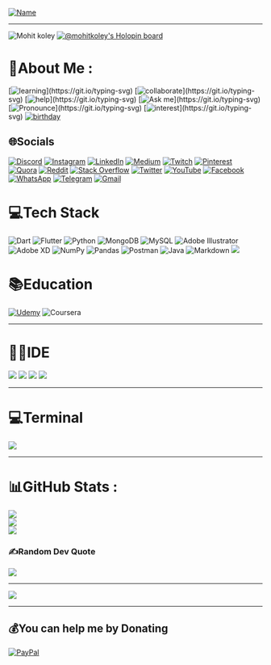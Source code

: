 <!--- ## Hola , I'm  **[![Mohit](https://img.shields.io/badge/Mohit-Koley-blue?style=for-the-badge)](https://github.com/Mohitkoley) 👋** -->
<!-- ![flutter](https://user-images.githubusercontent.com/59443901/170211366-92965ad6-a8b4-4e86-bbe5-c09b3aceef04.gif) -->  

<!-- <p align="center"><img src="https://user-images.githubusercontent.com/59443901/170211366-92965ad6-a8b4-4e86-bbe5-c09b3aceef04.gif" width="1000" height="350"/></p> -->

[![Name](https://user-images.githubusercontent.com/59443901/170635861-1720423b-9580-4127-9b9f-5592c3cc4ca7.jpeg)](https://github.com/Mohitkoley)

<!-- [![Mohit](https://img.shields.io/badge/Mohit-Koley-blue?style=for-the-badge)](https://github.com/Mohitkoley) -->
  

 

<!--<p align="left"> <img src="https://komarev.com/ghpvc/?username=Mohitkoley&label=Views&color=blueviolet&style=flat" alt="Mohitkoley" /> </p> -->

_ _ _
![](https://img.shields.io/static/v1?label=&message=Also%20Known%20as%20Rockey%20!&color=blue "Mohit koley")
[![@mohitkoley's Holopin board](https://holopin.io/api/user/board?user=mohitkoley)](https://holopin.io/@mohitkoley)

# 💫About Me :
[![learning](https://readme-typing-svg.herokuapp.com?font=poppins&duration=4500&color=0DC1D1&background=0c6d75&width=480&lines=%F0%9F%8C%B1+Currently+learning+flutter+and+big+data.)](https://git.io/typing-svg)  
[![collaborate](https://readme-typing-svg.herokuapp.com?font=poppins&duration=4500&color=AF47E9&background=27213E&width=430&lines=%F0%9F%91%AF%E2%80%8D%E2%99%82%EF%B8%8F+I'm+looking+to+collaborate+with+GDSC.)](https://git.io/typing-svg)    
[![help](https://readme-typing-svg.herokuapp.com?font=poppins&size=22&duration=4500&color=AF47E9&background=27213E&width=850&height=70&lines=%F0%9F%A4%94+I'm+looking+help+for+flutter+learning+by+any+flutter+Expert+Developer.)](https://git.io/typing-svg)    
[![Ask me](https://readme-typing-svg.herokuapp.com?font=poppins&size=22&duration=4500&color=AF47E9&background=27213E&width=280&height=35&lines=%F0%9F%92%AC+Ask+me+about+flutter.)](https://git.io/typing-svg)    
[![Pronounce](https://readme-typing-svg.herokuapp.com?font=poppins&size=22&duration=4500&color=AF47E9&background=27213E&width=280&height=35&lines=%F0%9F%98%83+Pronounce+he%2Fhis.)](https://git.io/typing-svg)    
[![interest](https://readme-typing-svg.herokuapp.com?font=poppins&size=22&duration=4500&color=AF47E9&background=27213E&center=true&width=620&height=70&lines=%E2%9A%A1+Fun+fact+%3A+I+listen+songs+when+I+am+not+coding.)](https://git.io/typing-svg)    
[![birthday](https://readme-typing-svg.herokuapp.com?font=poppins&duration=4500&color=AF47E9&background=27213E&width=200&height=35&lines=%F0%9F%8E%82+22%2F11%2F2000+)](https://git.io/typing-svg)   








## 🌐Socials
[![Discord](https://img.shields.io/badge/Discord-%237289DA.svg?logo=discord&logoColor=white)](https://discord.gg/p6EMKrhw) [![Instagram](https://img.shields.io/badge/Instagram-%23E4405F.svg?logo=Instagram&logoColor=white)](https://instagram.com/rockysingh2211) [![LinkedIn](https://img.shields.io/badge/LinkedIn-%230077B5.svg?logo=linkedin&logoColor=white)](https://linkedin.com/in/mohitkoley2211) [![Medium](https://img.shields.io/badge/Medium-12100E?logo=medium&logoColor=white)](https://medium.com/@rksngh) [![Twitch](https://img.shields.io/badge/Twitch-9146FF?logo=twitch&logoColor=white)](https://www.twitch.tv/rockeysingh2211) [![Pinterest](https://img.shields.io/badge/Pinterest-%23E60023.svg?logo=Pinterest&logoColor=white)](https://pinterest.com/mohitkoley) [![Quora](https://img.shields.io/badge/Quora-%23B92B27.svg?logo=Quora&logoColor=white)](https://quora.com/profile/Mohit-Koley) [![Reddit](https://img.shields.io/badge/Reddit-%23FF4500.svg?logo=Reddit&logoColor=white)](https://reddit.com/user/Mohit_koley) [![Stack Overflow](https://img.shields.io/badge/-Stackoverflow-FE7A16?logo=stack-overflow&logoColor=white)](https://stackoverflow.com/users/18663614) [![Twitter](https://img.shields.io/badge/Twitter-%231DA1F2.svg?logo=Twitter&logoColor=white)](https://twitter.com/Rockeysingh2211) [![YouTube](https://img.shields.io/badge/YouTube-%23FF0000.svg?logo=YouTube&logoColor=white)](https://youtube.com/c/UCXMzbvWT_eAqDHY0q9dmmPw) [![Facebook](https://img.shields.io/badge/Facebook-%231DA1F2.svg?logo=Facebook&logoColor=white)](https://www.facebook.com/profile.php?id=100007443460332) [![WhatsApp](https://img.shields.io/badge/WhatsApp-%234ea94b.svg?logo=whatsapp&logoColor=white)](http://Wa.me/916205194698?text=Hello+,+I+have+Reached+here+from+Github) [![Telegram](https://img.shields.io/badge/Telegram-%231DA1F2.svg?logo=telegram&logoColor=white)](http://t.me/Ilakateradhmakamera/) [![Gmail](https://img.shields.io/badge/Gmail-D14836?logo=gmail&logoColor=white)](https://mail.google.com/mail/?view=cm&fs=1&to=mohitkoley5@gmail.com&su=Github&body=I+Have+reached+here+from+github&tf=cm)

# 💻Tech Stack
![Dart](https://img.shields.io/badge/Dart-00A8E1?logo=dart&logoColor=white) ![Flutter](https://img.shields.io/badge/Flutter-02569B?logo=flutter&logoColor=white) ![Python](https://img.shields.io/badge/python-3670A0?style=flat&logo=python&logoColor=ffdd54)  ![MongoDB](https://img.shields.io/badge/MongoDB-%234ea94b.svg?style=flat&logo=mongodb&logoColor=white) ![MySQL](https://img.shields.io/badge/mysql-%2300f.svg?style=flat&logo=mysql&logoColor=white) ![Adobe Illustrator](https://img.shields.io/badge/adobeillustrator-%23FF9A00.svg?style=flat&logo=adobeillustrator&logoColor=white) ![Adobe XD](https://img.shields.io/badge/Adobe%20XD-470137?style=flat&logo=Adobe%20XD&logoColor=#FF61F6) ![NumPy](https://img.shields.io/badge/numpy-%23013243.svg?style=flat&logo=numpy&logoColor=white) ![Pandas](https://img.shields.io/badge/pandas-%23150458.svg?style=flat&logo=pandas&logoColor=white) ![Postman](https://img.shields.io/badge/Postman-FF6C37?style=flat&logo=postman&logoColor=white) ![Java](https://img.shields.io/badge/java-%23ED8B00.svg?style=flat&logo=java&logoColor=white)  ![Markdown](https://img.shields.io/badge/Markdown-000000?logo=markdown&logoColor=white)  ![](https://img.shields.io/badge/Shell_Script-121011?logo=gnu-bash&logoColor=white)

# 📚Education

[![Udemy](https://img.shields.io/badge/Udemy-430098?style=for-the-badge&logo=Udemy&logoColor=white)](https://www.udemy.com/user/mohit-1618/) ![Coursera](https://img.shields.io/badge/Coursera-0056D2?style=for-the-badge&logo=Coursera&logoColor=white)

_ _ _

# 👩‍💻IDE

![](https://img.shields.io/badge/Visual_Studio_Code-0078D4?style=for-the-badge&logo=visual%20studio%20code&logoColor=white) ![](https://img.shields.io/badge/Android_Studio-3DDC84?style=for-the-badge&logo=android-studio&logoColor=white) ![](https://img.shields.io/badge/Colab-F9AB00?style=for-the-badge&logo=googlecolab&color=525252) ![](https://img.shields.io/badge/Eclipse-2C2255?style=for-the-badge&logo=eclipse&logoColor=white) 

_ _ _

# 💻Terminal

![](https://img.shields.io/badge/GIT-000000?style=for-the-badge&logo=git&logoColor=white) 

_ _ _

# 📊GitHub Stats :
![](https://github-readme-stats.vercel.app/api?username=Mohitkoley&theme=material-palenight&hide_border=false&include_all_commits=false&count_private=false)<br/>
![](https://github-readme-streak-stats.herokuapp.com/?user=Mohitkoley&theme=material-palenight&hide_border=false)<br/>
![](https://github-readme-stats.vercel.app/api/top-langs/?username=Mohitkoley&theme=material-palenight&hide_border=false&include_all_commits=false&count_private=false&layout=compact)

### ✍️Random Dev Quote
![](https://quotes-github-readme.vercel.app/api?type=horizontal&theme=radical)

_ _ _ _

[![](https://komarev.com/ghpvc/?username=Mohitkoley&label=👁+VIEWS&color=blueviolet&style=flat-square)](https://github.com/Mohitkoley)    
<!-- ![GitHub forks](https://img.shields.io/github/forks/Mohitkoley/python?style=social)  
![GitHub Repo stars](https://img.shields.io/github/stars/Mohitkoley/python?style=social) -->

_ _ _

## 💰You can help me by Donating
[![PayPal](https://img.shields.io/badge/PayPal-00457C?style=for-the-badge&logo=paypal&logoColor=white)](https://paypal.me/MohitKoley) 

<!--  ```diff
- This is a red colored line
+ This is a green colored line
@@ This is a purple colored line @@
``` -->


  <!-- Proudly created with GPRM ( https://gprm.itsvg.in ) -->
  















